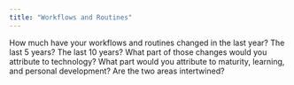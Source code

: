 ```yaml
---
title: "Workflows and Routines"
---
```


How much have your workflows and routines changed in the last year?
The last 5 years?
The last 10 years?
What part of those changes would you attribute to technology?
What part would you attribute to maturity, learning, and personal development?
Are the two areas intertwined?

